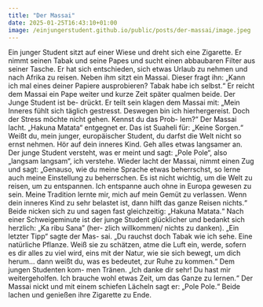```yaml
---
title: "Der Massai"
date: 2025-01-25T16:43:10+01:00
image: /einjungerstudent.github.io/public/posts/der-massai/image.jpeg
---
```


Ein junger Student sitzt auf einer Wiese und dreht sich eine Zigarette. Er
nimmt seinen Tabak und seine Papes und sucht einen abbaubaren Filter
aus seiner Tasche. Er hat sich entschieden, sich etwas Urlaub zu nehmen
und nach Afrika zu reisen. Neben ihm sitzt ein Massai. Dieser fragt ihn:
„Kann ich mal eines deiner Papiere ausprobieren? Tabak habe ich
selbst.“ Er reicht dem Massai ein Pape weiter und kurze Zeit später
qualmen beide. Der Junge Student ist be- drückt. Er teilt sein klagen dem
Massai mit: „Mein Inneres fühlt sich täglich gestresst. Deswegen bin ich
hierhergereist. Doch der Stress möchte nicht gehen. Kennst du das Prob-
lem?“ Der Massai lacht. „Hakuna Matata“ entgegnet er. Das ist Suaheli
für: „Keine Sorgen.“ Weißt du, mein junger, europäischer Student, du
darfst die Welt nicht so ernst nehmen. Hör auf dein inneres Kind. Geh
alles etwas langsamer an. Der junge Student versteht, was er meint und
sagt: „Pole Pole“, also „langsam langsam“, ich verstehe. Wieder lacht der
Massai, nimmt einen Zug und sagt: „Genauso, wie du meine Sprache
etwas beherrschst, so lerne auch meine Einstellung zu beherrschen. Es
ist nicht wichtig, um die Welt zu reisen, um zu entspannen. Ich entspanne
auch ohne in Europa gewesen zu sein. Meine Tradition lernte mir, mich
auf mein Gemüt zu verlassen. Wenn dein inneres Kind zu sehr belastet
ist, dann hilft das ganze Reisen nichts.“ Beide nicken sich zu und sagen
fast gleichzeitig: „Hakuna Matata.“ Nach einer Schweigeminute ist der
junge Student glücklicher und bedankt sich herzlich: „Ka ribu Sana” (her-
zlich willkommen/ nichts zu danken). „Ein letzter Tipp“ sagte der Mas-
sai. „Du rauchst doch Tabak wie ich sehe. Eine natürliche Pflanze. Weiß
sie zu schätzen, atme die Luft ein, werde, sofern es dir alles zu viel wird,
eins mit der Natur, wie sie sich bewegt, um dich herum… dann weißt du,
was es bedeutet, zur Ruhe zu kommen.“ Dem jungen Studenten kom-
men Tränen. „Ich danke dir sehr! Du hast mir weitergeholfen. Ich
brauche wohl etwas Zeit, um das Ganze zu lernen.“ Der Massai nickt
und mit einem schiefen Lächeln sagt er: „Pole Pole.“ Beide lachen und
genießen ihre Zigarette zu Ende.
